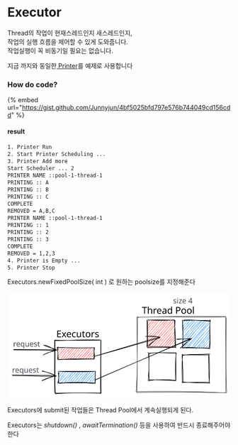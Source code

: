 # Executor

Thread의 작업이 현재스레드인지 새스레드인지, \
작업의 실행 흐름을 제어할 수 있게 도와줍니다.\
작업실행이 꼭 비동기일 필요는 없습니다.

지금 까지와 동일한[ Printer](./)를 예제로 사용합니다



### How do code?

{% embed url="https://gist.github.com/Junnyjun/4bf5025bfd797e576b744049cd156cdd" %}

#### result

```basic
1. Printer Run
2. Start Printer Scheduling ... 
3. Printer Add more
Start Scheduler ... 2
PRINTER NAME ::pool-1-thread-1
PRINTING :: A
PRINTING :: B
PRINTING :: C
COMPLETE
REMOVED = A,B,C
PRINTER NAME ::pool-1-thread-1
PRINTING :: 1
PRINTING :: 2
PRINTING :: 3
COMPLETE
REMOVED = 1,2,3
4. Printer is Empty ...
5. Printer Stop
```

Executors.newFixedPoolSize( int ) 로 원하는 poolsize를 지정해준다

<img src="../../../.gitbook/assets/file.drawing (2).svg" alt="" class="gitbook-drawing">

Executors에 submit된 작업들은 Thread Pool에서 계속실행되게 된다.

Executors는 _shutdown()_ , _awaitTermination()_ 등을 사용하여 반드시 종료해주어야 한다
